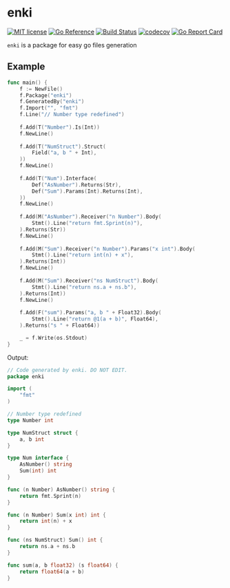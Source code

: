 # enki

[![MIT license](https://img.shields.io/badge/License-MIT-blue.svg)](https://lbesson.mit-license.org/)
[![Go Reference](https://pkg.go.dev/badge/github.com/ricdeau/enki.svg)](https://pkg.go.dev/github.com/ricdeau/enki)
[![Build Status](https://travis-ci.org/ricdeau/enki.svg?branch=master)](https://travis-ci.org/github/ricdeau/enki)
[![codecov](https://codecov.io/gh/ricdeau/enki/branch/master/graph/badge.svg?token=R1SRKIVD5Z)](https://codecov.io/gh/ricdeau/enki)
[![Go Report Card](https://goreportcard.com/badge/github.com/ricdeau/enki)](https://goreportcard.com/report/github.com/ricdeau/enki)

`enki` is a package for easy go files generation

## Example

```go
func main() {
    f := NewFile()
    f.Package("enki")
    f.GeneratedBy("enki")
    f.Import("", "fmt")
    f.Line("// Number type redefined")
    
    f.Add(T("Number").Is(Int))
    f.NewLine()
    
    f.Add(T("NumStruct").Struct(
        Field("a, b " + Int),
    ))
    f.NewLine()
    
    f.Add(T("Num").Interface(
        Def("AsNumber").Returns(Str),
        Def("Sum").Params(Int).Returns(Int),
    ))
    f.NewLine()
    
    f.Add(M("AsNumber").Receiver("n Number").Body(
        Stmt().Line("return fmt.Sprint(n)"),
    ).Returns(Str))
    f.NewLine()
    
    f.Add(M("Sum").Receiver("n Number").Params("x int").Body(
        Stmt().Line("return int(n) + x"),
    ).Returns(Int))
    f.NewLine()
    
    f.Add(M("Sum").Receiver("ns NumStruct").Body(
        Stmt().Line("return ns.a + ns.b"),
    ).Returns(Int))
    f.NewLine()
    
    f.Add(F("sum").Params("a, b " + Float32).Body(
        Stmt().Line("return @1(a + b)", Float64),
    ).Returns("s " + Float64))

    _ = f.Write(os.Stdout)
}
```

Output:
```go
// Code generated by enki. DO NOT EDIT.
package enki

import (
	"fmt"
)

// Number type redefined
type Number int

type NumStruct struct {
	a, b int
}

type Num interface {
	AsNumber() string
	Sum(int) int
}

func (n Number) AsNumber() string {
	return fmt.Sprint(n)
}

func (n Number) Sum(x int) int {
	return int(n) + x
}

func (ns NumStruct) Sum() int {
	return ns.a + ns.b
}

func sum(a, b float32) (s float64) {
	return float64(a + b)
}
```